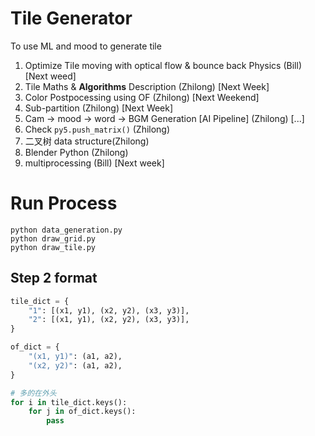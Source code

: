 # Tile Generator
To use ML and mood to generate tile

1. Optimize Tile moving with optical flow & bounce back Physics (Bill) [Next weed]
2. Tile Maths & **Algorithms** Description (Zhilong) [Next Week]
3. Color Postpocessing using OF (Zhilong) [Next Weekend]
4. Sub-partition (Zhilong) [Next Week]
5. Cam -> mood -> word -> BGM Generation [AI Pipeline] (Zhilong) [...]
6. Check `py5.push_matrix()` (Zhilong)
7. 二叉树 data structure(Zhilong)
8. Blender Python (Zhilong)
9. multiprocessing (Bill) [Next week]

# Run Process
```command
python data_generation.py
python draw_grid.py 
python draw_tile.py 
``` 

## Step 2 format
```python
tile_dict = {
    "1": [(x1, y1), (x2, y2), (x3, y3)],
    "2": [(x1, y1), (x2, y2), (x3, y3)],
}

of_dict = {
    "(x1, y1)": (a1, a2),
    "(x2, y2)": (a1, a2),
}

# 多的在外头
for i in tile_dict.keys(): 
    for j in of_dict.keys():
        pass
```